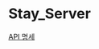 # Stay_Server

[API 명세](http://ec2-13-125-217-104.ap-northeast-2.compute.amazonaws.com:8080/docs/index.html)
